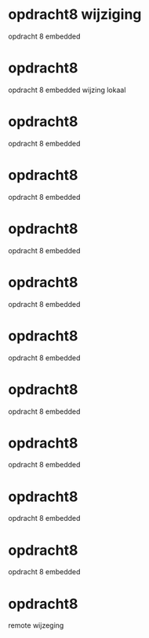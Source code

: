 # opdracht8 wijziging
opdracht 8 embedded
# opdracht8
opdracht 8 embedded wijzing lokaal
# opdracht8
opdracht 8 embedded
# opdracht8
opdracht 8 embedded
# opdracht8
opdracht 8 embedded
# opdracht8
opdracht 8 embedded
# opdracht8
opdracht 8 embedded
# opdracht8
opdracht 8 embedded
# opdracht8
opdracht 8 embedded
# opdracht8
opdracht 8 embedded
# opdracht8
opdracht 8 embedded
# opdracht8
remote wijzeging
